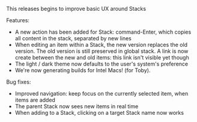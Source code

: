 
This releases begins to improve basic UX around Stacks

Features:

- A new action has been added for Stack: command-Enter, which copies all content in the stack, separated by new lines
- When editing an item within a Stack, the new version replaces the old version. The old version is still preserved in global stack. A link is now create between the new and old items: this link isn't visible yet though
- The light / dark theme now defaults to the user's system's preference
- We're now generating builds for Intel Macs! (for Toby).

Bug fixes:

- Improved navigation: keep focus on the currently selected item, when items are added
- The parent Stack now sees new items in real time
- When adding to a Stack, clicking on a target Stack name now works
